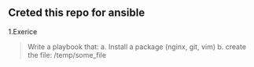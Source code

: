 ## Creted this repo for ansible

1.Exerice 
> Write a playbook that:
  a. Install a package (nginx, git, vim)
  b. create the file: /temp/some_file
